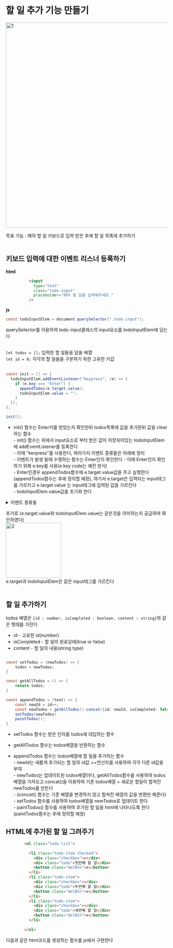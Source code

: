 할 일 추가 기능 만들기
==============

<img width="640" alt="1" src="https://user-images.githubusercontent.com/110578739/184526335-b84fc1e5-3bec-4399-9c13-b462e45c7079.png">

목표 기능 : 해야 할 일 키보드로 입력 받은 후에 할 일 목록에 추가하기  
<br>

키보드 입력에 대한 이벤트 리스너 등록하기
--------------------------------
**html**
```html
          <input
            type="text"
            class="todo-input"
            placeholder="해야 할 일을 입력해주세요."
          />
```
**js**
```java script
const todoInputElem = document.querySelector(".todo-input");
```
querySelector를 이용하여 todo-input클래스의 input요소를 todoInputElem에 담는다  
<br>

`let todos = [];` 입력한 할 일들을 담을 배열   
`let id = 0;` 각각의 할 일들을 구분하기 위한 고유한 키값  
<br>

```java script
const init = () => {
  todoInputElem.addEventListener("keypress", (e) => {
    if (e.key === "Enter") {
      appendTodos(e.target.value);
      todoInputElem.value = "";
    }
  });
};

init();
```
- init() 함수는 Enter키를 받았는지 확인한뒤 todos목록에 값을 추가한뒤 값을 clear하는 함수  
          - init() 함수는 위에서 input요소로 부터 받은 값이 저장되어있는 todoInputElem에 addEventListener를 등록한다  
          - 이때 "kerpress"를 사용한다, 여러가지 이벤트 종류들은 아래에 정리  
          - 이벤트가 발생 될때 수행하는 함수는 Enter인지 확인한다
          - 이때 Enter인지 확인하기 위해 e.key를 사용(e.key code는 예전 방식)  
          - Enter인경우 appendTodos함수에 e.target.value값을 주고 실행한다(appendTodos함수는 후에 정의할 예정), 여기서 e.target은 입력되는 input태그를 가르키고 e.target.value               는 input태그에 입력된 값을 가르킨다  
          - todoInputElem.value값을 초기화 한다  

<details>
<summary>이벤트 종류들</summary>

## addEventListener 이벤트 종류들
- **click** - 마우스버튼을 클릭하고 버튼에서 손가락을 떼면 발생한다.
- **mouseover** – 마우스를 HTML요소 위에 올리면 발생한다.
- **mouseout** – 마우스가 HTML요소 밖으로 벗어날 때 발생한다.
- **mousedown** – 클릭을 하기 위해 마우스버튼을 누르고 아직 떼기 전인 그 순간, HTML요소를 드래그할 때 사용할 수 있다.
- **mouseup** – 마우스버튼을 떼는 그 순간, 드래그한 HTML요소를 어딘가에 놓을 때 사용할 수 있다.
- **mousemove** – 마우스가 움직일때마다 발생한다. 마우스커서의 현재 위치를 계속 기록하는 것에 사용할 수 있다.
- **focus** – HTML요소에 포커스가 갔을때 발생한다.
- **blur** – HTML요소가 포커스에서 벗어났을때 발생한다.
- **keypress** – 키를 누르는 순간에 발생하고 키를 누르고 있는 동안 계속해서 발생한다.
- **keydown** – 키를 누를 때 발생한다.
- **keyup** – 키를 눌렀다가 떼는 순간에 발생한다.
- **load** – 웹페이지에서 사용할 모든 파일의 다운로드가 완료되었을때 발생한다.
- **resize** – 브라우저 창의 크기를 조절할때 발생한다.
- **scroll** – 스크롤바를 드래그하거나 키보드(up, down)를 사용하거나 마우스 휠을 사용해서 웹페이지를 스크롤할 때 발생한다. 페이지에 스크롤바가 없다면 이벤트는 발생하지 않다.
- **unload** – 링크를 클릭해서 다른 페이지로 이동하거나 브라우저 탭을 닫을 때 혹은 브라우저 창을 닫을 때 이벤트가 발생한다.
- **change** – 폼 필드의 상태가 변경되었을 때 발생한다. 라디오 버튼을 클릭하거나 셀렉트 박스에서 값을 선택하는 경우를 예로 들수 있다.  
</details>  


추가로 (e.target.value와 todoInputElem.value는 같은것을 의미하는지 궁금하여 확인하였다)  
<img width="172" alt="2" src="https://user-images.githubusercontent.com/110578739/184533393-a93b582e-3264-4708-bd60-9f0a3ffeade6.png">  
e.target과 todoInputElem은 같은 input태그를 가르킨다  
<br>

할 일 추가하기
----------------------------  

todos 배열은 ```{id : number, isCompleted : boolean, content : string}```와 같은 형태를 가진다  
- id - 고유한 id(number)
- isCompleted - 할 일의 완료상태(true or false)
- content - 할 일의 내용(string type)  


```java script

const setTodos = (newTodos) => {
    todos = newTodos;
}

const getAllTodos = () => {
    return todos;
}

const appendTodos = (text) => {
    const newId = id++;
    const newTodos = getAllTodos().concat({id: newId, isCompleted: false, content: text })
    setTodos(newTodos)
    paintTodos();
}
```  

- setTodos 함수는 받은 인자를 todos에 대입하는 함수  

- getAllTodos 함수는 todos배열을 반환하는 함수  

- appendTodos 함수는 todos배열에 할 일을 추가하는 함수  
          - newId는 새롭게 추가되는 할 일의 id값 ++연산자를 사용하여 각각 다른 id값을 부여  
          - newTodos는 업데이트된 todos배열이다, getAllTodos함수를 사용하여 todos배열을 가져오고 concat()을 이용하여 기존 todos배열 + 새로운 할일이 합쳐진 newTodos를 만든다  
          - (concat() 함수는 기존 배열을 변경하지 않고 합쳐진 배열의 값을 반환만 해준다)  
          - setTodos 함수를 사용하여 todos배열을 newTodos로 업데이트 한다  
          - paintTodos() 함수를 사용하여 추가된 할 일을 html에 나타나도록 한다(paintTodos함수는 후에 정의할 예정)  

HTML에 추가된 할 일 그려주기
----------------------------  
```html
        <ul class="todo-list">
          
          <li class="todo-item checked">
            <div class="checkbox">✔</div>
            <div class="todo">첫번째 할 일</div>
            <button class="delBtn">x</button>
          </li>
          <li class="todo-item">
            <div class="checkbox"></div>
            <div class="todo">두번째 할 일</div>
            <button class="delBtn">x</button>
          </li>
          <li class="todo-item">
            <div class="checkbox"></div>
            <div class="todo">세번째 할 일</div>
            <button class="delBtn">x</button>
          </li>
          
        </ul>
```  
다음과 같은 html코드를 생성하는 함수를 js에서 구현한다
